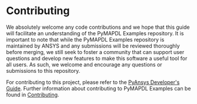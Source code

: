 # Contributing

We absolutely welcome any code contributions and we hope that this
guide will facilitate an understanding of the PyMAPDL Examples
repository. It is important to note that while the PyMAPDL Examples
repository is maintained by ANSYS and any submissions will be reviewed
thoroughly before merging, we still seek to foster a community that can
support user questions and develop new features to make this software
a useful tool for all users. As such, we welcome and encourage any
questions or submissions to this repository.

For contributing to this project, please refer to the [PyAnsys Developer's Guide].
Further information about contributing to PyMAPDL Examples can be found in [Contributing].

[PyAnsys Developer's Guide]: https://dev.docs.pyansys.com/index.html
[Contributing]: https://examples.mapdl.docs.pyansys.com/contributing
